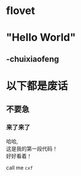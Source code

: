 # flovet
"Hello World"
=====
-chuixiaofeng
-----
# 以下都是废话
## 不要急
### 来了来了
哈哈,<br>这是我的第一段代码！<br>
好好看着！

call me `cxf`
